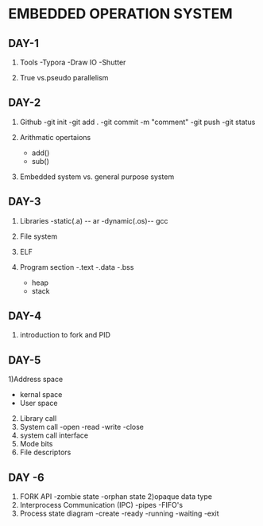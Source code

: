 # EMBEDDED OPERATION SYSTEM

## DAY-1
1) Tools 
  -Typora
  -Draw IO
  -Shutter

2) True vs.pseudo parallelism
## DAY-2
1) Github
   -git init
   -git add .
   -git commit -m "comment"
   -git push 
   -git status

2) Arithmatic opertaions
   - add()
   - sub()

3) Embedded system vs. general purpose system
## DAY-3
1) Libraries
  -static(.a) -- ar
  -dynamic(.os)-- gcc

3) File system
4) ELF
5) Program section
    -.text
    -.data
    -.bss
    - heap
    - stack
## DAY-4
1) introduction to fork and PID
## DAY-5

1)Address space
 - kernal space
 - User space
 2) Library call 
 3) System call
    -open
    -read
    -write
    -close
 3) system call interface
 4) Mode bits
 5) File descriptors
 ## DAY -6
 1) FORK API
    -zombie state
    -orphan state
 2)opaque data type
 3) Interprocess Communication (IPC)
    -pipes
    -FIFO's
4) Process state diagram
    -create
    -ready
    -running
    -waiting
    -exit






